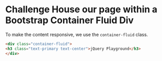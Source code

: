 # Challenge House our page within a Bootstrap Container Fluid Div

To make the content responsive, we use the `container-fluid` class.

```html
<div class="container-fluid">
<h3 class="text-primary text-center">jQuery Playground</h3>
</div>
```
